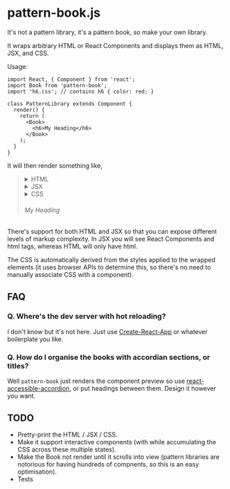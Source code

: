 # pattern-book.js

It's not a pattern library, it's a pattern book, so make your own library.

It wraps arbitrary HTML or React Components and displays them as HTML, JSX, and CSS.

Usage:

```
import React, { Component } from 'react';
import Book from 'pattern-book';
import 'h6.css'; // contains h6 { color: red; }

class PatternLibrary extends Component {
  render() {
    return (
      <Book>
        <h6>My Heading</h6>
      </Book>
    );
  }
}
```

It will then render something like,

<blockquote>
    <details><summary>HTML</summary>&lt;h6&gt;My Heading&lt;/h6&gt;</details>
    <details><summary>JSX</summary>&lt;h6&gt;My Heading&lt;/h6&gt;</details>
    <details><summary>CSS</summary>h6 { color: red; }</details>
    <h6>My Heading</h6>
</blockquote>


There's support for both HTML and JSX so that you can expose different levels of markup complexity. In JSX you will see React Components and html tags, whereas HTML will only have html.

The CSS is automatically derived from the styles applied to the wrapped elements (it uses browser APIs to determine this, so there's no need to manually associate CSS with a component).

## FAQ

### Q. Where's the dev server with hot reloading?

I don't know but it's not here. Just use [Create-React-App](https://github.com/facebookincubator/create-react-app) or whatever boilerplate you like.

### Q. How do I organise the books with accordian sections, or titles?

Well `pattern-book` just renders the component preview so use [react-accessible-accordion](https://github.com/springload/react-accessible-accordion/), or put headings between them. Design it however you want.

## TODO

* Pretty-print the HTML / JSX / CSS.
* Make it support interactive components (with while accumulating the CSS across these multiple states).
* Make the Book not render until it scrolls into view (pattern libraries are notorious for having hundreds of compnents, so this is an easy optimisation).
* Tests

